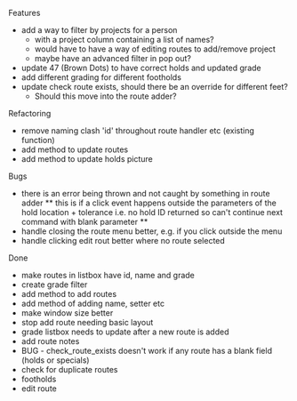 Features
* add a way to filter by projects for a person
  * with a project column containing a list of names?
  * would have to have a way of editing routes to add/remove project
  * maybe have an advanced filter in pop out?
* update 47 (Brown Dots) to have correct holds and updated grade
* add different grading for different footholds
* update check route exists, should there be an override for different feet?
  * Should this move into the route adder?

Refactoring
* remove naming clash 'id' throughout route handler etc (existing function)
* add method to update routes
* add method to update holds picture

Bugs
* there is an error being thrown and not caught by something in route adder
  ** this is if a click event happens outside the parameters of the hold location + tolerance i.e. no hold ID returned so can't continue next command with blank parameter **
* handle closing the route menu better, e.g. if you click outside the menu
* handle clicking edit rout better where no route selected

Done
* make routes in listbox have id, name and grade
* create grade filter
* add method to add routes
* add method of adding name, setter etc
* make window size better
* stop add route needing basic layout
* grade listbox needs to update after a new route is added
* add route notes
* BUG - check_route_exists doesn't work if any route has a blank field (holds or specials)
* check for duplicate routes
* footholds
* edit route

